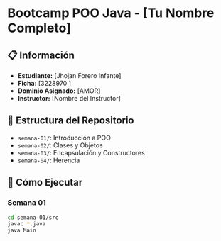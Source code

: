 # Bootcamp POO Java - [Tu Nombre Completo]

## 📋 Información

- **Estudiante:** [Jhojan Forero Infante]
- **Ficha:** [3228970 ]
- **Dominio Asignado:** [AMOR]
- **Instructor:** [Nombre del Instructor]

## 📁 Estructura del Repositorio

- `semana-01/`: Introducción a POO
- `semana-02/`: Clases y Objetos
- `semana-03/`: Encapsulación y Constructores
- `semana-04/`: Herencia

## 🚀 Cómo Ejecutar

### Semana 01
```bash
cd semana-01/src
javac *.java
java Main